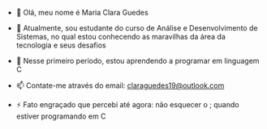 - 👋 Olá, meu nome é Maria Clara Guedes
  
- 🌱 Atualmente, sou estudante do curso de Análise e Desenvolvimento de Sistemas, no qual estou conhecendo as maravilhas da área da tecnologia e seus desafios
  
- 💞️ Nesse primeiro período, estou aprendendo a programar em linguagem C
  
- 📫 Contate-me através do email: claraguedes19@outlook.com
  
- ⚡ Fato engraçado que percebi até agora: não esquecer o ; quando estiver programando em C

<!---
clarinhaguedes/clarinhaguedes is a ✨ special ✨ repository because its `README.md` (this file) appears on your GitHub profile.
You can click the Preview link to take a look at your changes.
--->
